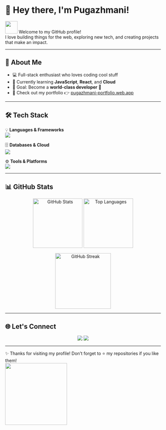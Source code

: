 # 👋 Hey there, I'm Pugazhmani!  

<img src="https://media.giphy.com/media/hvRJCLFzcasrR4ia7z/giphy.gif" width="40"> Welcome to my GitHub profile!  
I love building things for the web, exploring new tech, and creating projects that make an impact.  

---

## 🌟 About Me
- 💻 Full-stack enthusiast who loves coding cool stuff  
- 🌱 Currently learning **JavaScript**, **React**, and **Cloud**  
- 🎯 Goal: Become a **world-class developer** 🚀  
- 🔗 Check out my portfolio 👉 [pugazhmani-portfolio.web.app](https://pugazhmani-portfolio.web.app/)  

---

## 🛠️ Tech Stack

💡 **Languages & Frameworks**  
<img src="https://skillicons.dev/icons?i=js,python,java,cpp,html,css,react,nodejs,express" />

🗄️ **Databases & Cloud**  
<img src="https://skillicons.dev/icons?i=mongodb,mysql,firebase" />

⚙️ **Tools & Platforms**  
<img src="https://skillicons.dev/icons?i=git,github,vscode,vercel,netlify" />

---

## 📊 GitHub Stats

<p align="center">
  <img src="https://github-readme-stats.vercel.app/api?username=pugazh342&show_icons=true&theme=tokyonight" alt="GitHub Stats" height="160"/>
  <img src="https://github-readme-stats.vercel.app/api/top-langs/?username=pugazh342&layout=compact&theme=tokyonight" alt="Top Languages" height="160"/>
</p>

<p align="center">
  <img src="https://github-readme-streak-stats.herokuapp.com/?user=pugazh342&theme=tokyonight" alt="GitHub Streak" height="180"/>
</p>

---

## 🌐 Let's Connect

<p align="center">
  <a href="https://pugazhmani-portfolio.web.app/"><img src="https://img.shields.io/badge/Portfolio-ff69b4?style=for-the-badge&logo=google-chrome&logoColor=white" /></a>
  <a href="https://github.com/pugazh342"><img src="https://img.shields.io/badge/GitHub-100000?style=for-the-badge&logo=github&logoColor=white" /></a>
</p>

---

✨ Thanks for visiting my profile! Don’t forget to ⭐️ my repositories if you like them!  
<img src="https://media.giphy.com/media/26ufdipQqU2lhNA4g/giphy.gif" width="200"/>  
